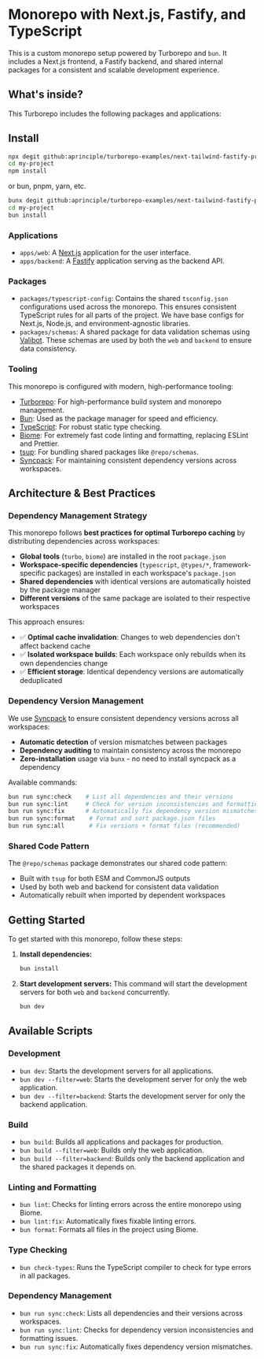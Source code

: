 # Monorepo with Next.js, Fastify, and TypeScript

This is a custom monorepo setup powered by Turborepo and `bun`. It includes a Next.js frontend, a Fastify backend, and shared internal packages for a consistent and scalable development experience.

## What's inside?

This Turborepo includes the following packages and applications:

## Install
```bash
npx degit github:aprinciple/turborepo-examples/next-tailwind-fastify-prisma my-project
cd my-project
npm install
```
or bun, pnpm, yarn, etc.

```bash
bunx degit github:aprinciple/turborepo-examples/next-tailwind-fastify-prisma my-project
cd my-project
bun install
```

### Applications

- `apps/web`: A [Next.js](https://nextjs.org/) application for the user interface.
- `apps/backend`: A [Fastify](https://www.fastify.io/) application serving as the backend API.

### Packages

- `packages/typescript-config`: Contains the shared `tsconfig.json` configurations used across the monorepo. This ensures consistent TypeScript rules for all parts of the project. We have base configs for Next.js, Node.js, and environment-agnostic libraries.
- `packages/schemas`: A shared package for data validation schemas using [Valibot](https://valibot.dev/). These schemas are used by both the `web` and `backend` to ensure data consistency.

### Tooling

This monorepo is configured with modern, high-performance tooling:

- [Turborepo](https://turborepo.com/): For high-performance build system and monorepo management.
- [Bun](https://bun.sh/): Used as the package manager for speed and efficiency.
- [TypeScript](https://www.typescriptlang.org/): For robust static type checking.
- [Biome](https://biomejs.dev/): For extremely fast code linting and formatting, replacing ESLint and Prettier.
- [tsup](https://tsup.egoist.dev/): For bundling shared packages like `@repo/schemas`.
- [Syncpack](https://jamiemason.github.io/syncpack/): For maintaining consistent dependency versions across workspaces.

## Architecture & Best Practices

### Dependency Management Strategy

This monorepo follows **best practices for optimal Turborepo caching** by distributing dependencies across workspaces:

- **Global tools** (`turbo`, `biome`) are installed in the root `package.json`
- **Workspace-specific dependencies** (`typescript`, `@types/*`, framework-specific packages) are installed in each workspace's `package.json`
- **Shared dependencies** with identical versions are automatically hoisted by the package manager
- **Different versions** of the same package are isolated to their respective workspaces

This approach ensures:
- ✅ **Optimal cache invalidation**: Changes to web dependencies don't affect backend cache
- ✅ **Isolated workspace builds**: Each workspace only rebuilds when its own dependencies change  
- ✅ **Efficient storage**: Identical dependency versions are automatically deduplicated

### Dependency Version Management

We use [Syncpack](https://jamiemason.github.io/syncpack/) to ensure consistent dependency versions across all workspaces:

- **Automatic detection** of version mismatches between packages
- **Dependency auditing** to maintain consistency across the monorepo
- **Zero-installation** usage via `bunx` - no need to install syncpack as a dependency

Available commands:
```bash
bun run sync:check    # List all dependencies and their versions
bun run sync:lint     # Check for version inconsistencies and formatting issues  
bun run sync:fix      # Automatically fix dependency version mismatches
bun run sync:format    # Format and sort package.json files
bun run sync:all       # Fix versions + format files (recommended)
```

### Shared Code Pattern

The `@repo/schemas` package demonstrates our shared code pattern:
- Built with `tsup` for both ESM and CommonJS outputs
- Used by both web and backend for consistent data validation
- Automatically rebuilt when imported by dependent workspaces

## Getting Started

To get started with this monorepo, follow these steps:

1.  **Install dependencies:**
    ```sh
    bun install
    ```
2.  **Start development servers:**
    This command will start the development servers for both `web` and `backend` concurrently.
    ```sh
    bun dev
    ```

## Available Scripts

### Development

- `bun dev`: Starts the development servers for all applications.
- `bun dev --filter=web`: Starts the development server for only the web application.
- `bun dev --filter=backend`: Starts the development server for only the backend application.

### Build

- `bun build`: Builds all applications and packages for production.
- `bun build --filter=web`: Builds only the web application.
- `bun build --filter=backend`: Builds only the backend application and the shared packages it depends on.

### Linting and Formatting

- `bun lint`: Checks for linting errors across the entire monorepo using Biome.
- `bun lint:fix`: Automatically fixes fixable linting errors.
- `bun format`: Formats all files in the project using Biome.

### Type Checking

- `bun check-types`: Runs the TypeScript compiler to check for type errors in all packages.

### Dependency Management

- `bun run sync:check`: Lists all dependencies and their versions across workspaces.
- `bun run sync:lint`: Checks for dependency version inconsistencies and formatting issues.
- `bun run sync:fix`: Automatically fixes dependency version mismatches.
